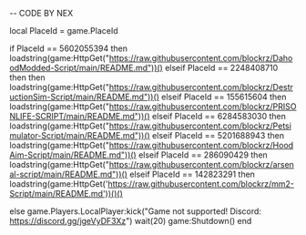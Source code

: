 -- CODE BY NEX

local PlaceId = game.PlaceId

if PlaceId == 5602055394
then loadstring(game:HttpGet("https://raw.githubusercontent.com/blockrz/DahoodModded-Script/main/README.md"))() elseif 
PlaceId == 2248408710 then 
then loadstring(game:HttpGet("https://raw.githubusercontent.com/blockrz/DestructionSim-Script/main/README.md"))() elseif 
PlaceId == 155615604
then loadstring(game:HttpGet("https://raw.githubusercontent.com/blockrz/PRISONLIFE-SCRIPT/main/README.md"))() elseif 
PlaceId == 6284583030 
then loadstring(game:HttpGet("https://raw.githubusercontent.com/blockrz/Petsimulator-Script/main/README.md"))() elseif 
PlaceId == 5201688943
then loadstring(game:HttpGet("https://raw.githubusercontent.com/blockrz/HoodAim-Script/main/README.md"))() elseif 
PlaceId == 286090429
then loadstring(game:HttpGet("https://raw.githubusercontent.com/blockrz/arsenal-script/main/README.md"))() elseif 
PlaceId == 142823291
then loadstring(game:HttpGet('https://raw.githubusercontent.com/blockrz/mm2-Script/main/README.md'))()()

else game.Players.LocalPlayer:kick("Game not supported! Discord: https://discord.gg/jgeVyDF3Xz") wait(20) game:Shutdown() end
